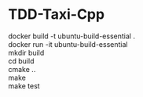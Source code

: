 # TDD-Taxi-Cpp  
docker build -t ubuntu-build-essential .   
docker run -it ubuntu-build-essential   
mkdir build   
cd build   
cmake ..   
make   
make test   

